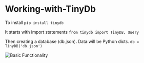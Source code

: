 # Working-with-TinyDb

To install
```pip install tinydb```

It starts with import statements
```from tinydb import TinyDB, Query```

Then creating a database (db.json). Data will be Python dicts.
```db = TinyDB('db.json')```


![Basic Functionality](files/table.png)
